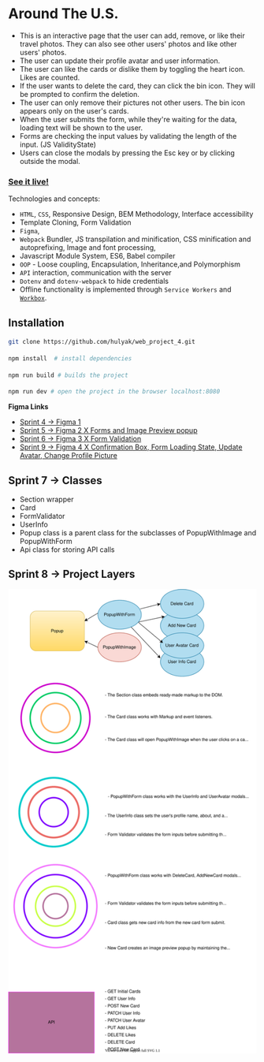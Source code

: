 # Around The U.S.

- This is an interactive page that the user can add, remove, or like their travel photos. They can also see other users' photos and like other users' photos.
- The user can update their profile avatar and user information.
- The user can like the cards or dislike them by toggling the heart icon. Likes are counted.
- If the user wants to delete the card, they can click the bin icon. They will be  prompted to confirm the deletion.
- The user can only remove their pictures not other users. The bin icon appears only on the user's cards.
- When the user submits the form, while they're waiting for the data, loading text will be shown to the user.
- Forms are checking the input values by validating the length of the input. (JS ValidityState)
- Users can close the modals by pressing the Esc key or by clicking outside the modal.

### [See it live!](https://hulyak.github.io/web_project_4/)

Technologies and concepts:

- `HTML`, `CSS`, Responsive Design, BEM Methodology, Interface accessibility
- Template Cloning, Form Validation
- `Figma`,
- `Webpack` Bundler, JS transpilation and minification, CSS minification and autoprefixing, Image and font processing,
- Javascript Module System, ES6, Babel compiler
- `OOP` - Loose coupling, Encapsulation, Inheritance,and Polymorphism
- `API` interaction, communication with the server
- `Dotenv` and `dotenv-webpack` to hide credentials
- Offline functionality is implemented through `Service Workers` and [`Workbox`](https://developers.google.com/web/tools/workbox/guides/get-started).


## Installation

```bash
git clone https://github.com/hulyak/web_project_4.git

npm install  # install dependencies

npm run build # builds the project

npm run dev # open the project in the browser localhost:8080

```


**Figma Links**

- [Sprint 4 -> Figma 1](https://www.figma.com/file/NYoOgIJw6t8pYuN51ceqMo/Sprint-4-Around-The-U.S.-desktop-mobile)
- [Sprint 5 ->  Figma 2 X Forms and Image Preview popup](https://www.figma.com/file/XCcf9aRKy1L0guhQxQPINs/Sprint-5-Around-The-U.S.-desktop-mobile?node-id=0%3A1)
- [Sprint 6 -> Figma 3 X Form Validation](https://www.figma.com/file/fZVKeuZhBNydDFXsfM0m2d/Sprint-6%3A-Around-The-U.S.)
- [Sprint 9 -> Figma 4 X Confirmation Box, Form Loading State, Update Avatar, Change Profile Picture](https://www.figma.com/file/aA7G480LERxFpyY9xskHDb/Sprint-9-Applied-JavaScript?node-id=0%3A1)

## Sprint 7 -> Classes

- Section wrapper
- Card
- FormValidator
- UserInfo
- Popup class is a parent class for the subclasses of PopupWithImage and PopupWithForm
- Api class for storing API calls

## Sprint 8 -> Project Layers

![img](src/images/diagram.svg)
